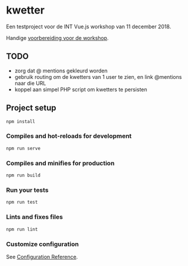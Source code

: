 # kwetter

Een testproject voor de INT Vue.js workshop van 11 december 2018.

Handige [voorbereiding voor de workshop](VOORBEREIDEN.md).


## TODO

- zorg dat @ mentions gekleurd worden
- gebruik routing om de kwetters van 1 user te zien, en link @mentions naar die URL
- koppel aan simpel PHP script om kwetters te persisten


## Project setup
```
npm install
```

### Compiles and hot-reloads for development
```
npm run serve
```

### Compiles and minifies for production
```
npm run build
```

### Run your tests
```
npm run test
```

### Lints and fixes files
```
npm run lint
```

### Customize configuration
See [Configuration Reference](https://cli.vuejs.org/config/).
